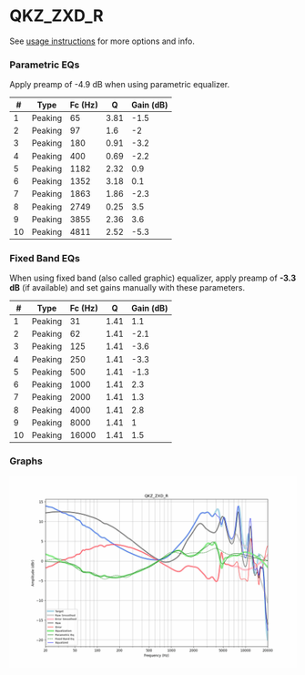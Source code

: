 # QKZ_ZXD_R
See [usage instructions](https://github.com/jaakkopasanen/AutoEq#usage) for more options and info.

### Parametric EQs
Apply preamp of -4.9 dB when using parametric equalizer.

|   # | Type    |   Fc (Hz) |    Q |   Gain (dB) |
|-----|---------|-----------|------|-------------|
|   1 | Peaking |        65 | 3.81 |        -1.5 |
|   2 | Peaking |        97 | 1.6  |        -2   |
|   3 | Peaking |       180 | 0.91 |        -3.2 |
|   4 | Peaking |       400 | 0.69 |        -2.2 |
|   5 | Peaking |      1182 | 2.32 |         0.9 |
|   6 | Peaking |      1352 | 3.18 |         0.1 |
|   7 | Peaking |      1863 | 1.86 |        -2.3 |
|   8 | Peaking |      2749 | 0.25 |         3.5 |
|   9 | Peaking |      3855 | 2.36 |         3.6 |
|  10 | Peaking |      4811 | 2.52 |        -5.3 |

### Fixed Band EQs
When using fixed band (also called graphic) equalizer, apply preamp of **-3.3 dB** (if available) and set gains manually with these parameters.

|   # | Type    |   Fc (Hz) |    Q |   Gain (dB) |
|-----|---------|-----------|------|-------------|
|   1 | Peaking |        31 | 1.41 |         1.1 |
|   2 | Peaking |        62 | 1.41 |        -2.1 |
|   3 | Peaking |       125 | 1.41 |        -3.6 |
|   4 | Peaking |       250 | 1.41 |        -3.3 |
|   5 | Peaking |       500 | 1.41 |        -1.3 |
|   6 | Peaking |      1000 | 1.41 |         2.3 |
|   7 | Peaking |      2000 | 1.41 |         1.3 |
|   8 | Peaking |      4000 | 1.41 |         2.8 |
|   9 | Peaking |      8000 | 1.41 |         1   |
|  10 | Peaking |     16000 | 1.41 |         1.5 |

### Graphs
![](./QKZ_ZXD_R.png)
